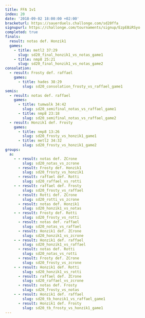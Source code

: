 ```yaml
---
title: FFA 1v1
index: 20
date: '2018-09-02 18:00:00 +02:00'
bracketurl: https://sauerduels.challonge.com/sd20ffa
signupurl: https://challonge.com/tournaments/signup/EzpEBiRSyo
completed: true
finals:
  result: notas def. Honzik1
  games:
    - title: metl2 37:29
      slug: sd20_final_honzik1_vs_notas_game1
    - title: nmp8 25:21
      slug: sd20_final_honzik1_vs_notas_game2
consolation:
  - result: Frosty def. raffael
    games:
      - title: hades 38:29
        slug: sd20_consolation_frosty_vs_raffael_game1
semis:
  - result: notas def. raffael
    games:
      - title: tumwalk 34:42
        slug: sd20_semifinal_notas_vs_raffael_game1
      - title: nmp8 23:18
        slug: sd20_semifinal_notas_vs_raffael_game2
  - result: Honzik1 def. Frosty
    games:
      - title: nmp8 13:26
        slug: sd20_frosty_vs_honzik1_game1
      - title: metl2 34:32
        slug: sd20_frosty_vs_honzik1_game2
groups:
  a:
    - - result: notas def. ZCrone
        slug: sd20_notas_vs_zcrone
      - result: Frosty def. Honzik1
        slug: sd20_frosty_vs_honzik1
      - result: raffael def. Rotti
        slug: sd20_raffael_vs_rotti
    - - result: raffael def. Frosty
        slug: sd20_frosty_vs_raffael
      - result: Rotti def. ZCrone
        slug: sd20_rotti_vs_zcrone
      - result: notas def. Honzik1
        slug: sd20_honzik1_vs_notas
    - - result: Frosty def. Rotti
        slug: sd20_frosty_vs_rotti
      - result: notas def. raffael
        slug: sd20_notas_vs_raffael
      - result: Honzik1 def. ZCrone
        slug: sd20_honzik1_vs_zcrone
    - - result: Honzik1 def. raffael
        slug: sd20_honzik1_vs_raffael
      - result: notas def. Rotti
        slug: sd20_notas_vs_rotti
      - result: Frosty def. ZCrone
        slug: sd20_frosty_vs_zcrone
    - - result: Honzik1 def. Rotti
        slug: sd20_honzik1_vs_rotti
      - result: raffael def. ZCrone
        slug: sd20_raffael_vs_zcrone
      - result: notas def. Frosty
        slug: sd20_frosty_vs_notas
    - - result: Honzik1 def. raffael
        slug: sd20_tb_honzik1_vs_raffael_game1
      - result: Honzik1 def. Frosty
        slug: sd20_tb_frosty_vs_honzik1_game1
---
```

